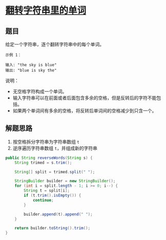 # [翻转字符串里的单词](https://leetcode-cn.com/explore/interview/card/bytedance/242/string/1011/)

## 题目

给定一个字符串，逐个翻转字符串中的每个单词。

```
示例 1：

输入: "the sky is blue"
输出: "blue is sky the"
```

说明：

- 无空格字符构成一个单词。
- 输入字符串可以在前面或者后面包含多余的空格，但是反转后的字符不能包括。
- 如果两个单词间有多余的空格，将反转后单词间的空格减少到只含一个。

## 解题思路

  1. 按空格拆分字符串为字符串数组 `t`
  2. 逆序遍历字符串数组 `t`，并组成新的字符串 

```java
public String reverseWords(String s) {
    String trimed = s.trim();

    String[] split = trimed.split(" ");

    StringBuilder builder = new StringBuilder();
    for (int i = split.length - 1; i >= 0; i--) {
        String t = split[i];
        if (t.trim().isEmpty()) {
            continue;
        }

        builder.append(t).append(" ");
    }

    return builder.toString().trim();
}
```

